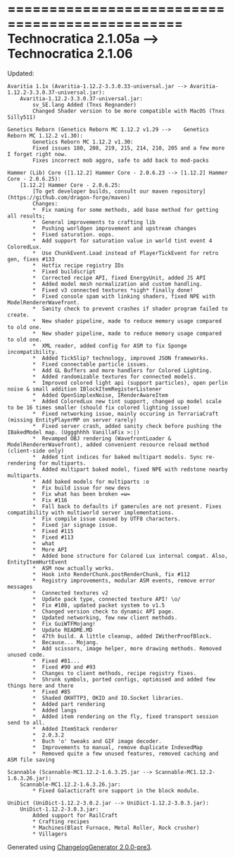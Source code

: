 ===============================================
Technocratica 2.1.05a --> Technocratica 2.1.06
===============================================

Updated:

	Avaritia 1.1x (Avaritia-1.12.2-3.3.0.33-universal.jar --> Avaritia-1.12.2-3.3.0.37-universal.jar):
		Avaritia-1.12.2-3.3.0.37-universal.jar:
			sv_SE.lang Added (Tnxs Regnander)
			Changed Shader version to be more compatible with MacOS (Tnxs Silly511)

	Genetics Reborn (Genetics Reborn MC 1.12.2 v1.29 --> 	Genetics Reborn MC 1.12.2 v1.30):
			Genetics Reborn MC 1.12.2 v1.30:
			Fixed issues 180, 208, 219, 215, 214, 210, 205 and a few more I forget right now.
			Fixes incorrect mob aggro, safe to add back to mod-packs

	Hammer (Lib) Core ([1.12.2] Hammer Core - 2.0.6.23 --> [1.12.2] Hammer Core - 2.0.6.25):
		[1.12.2] Hammer Core - 2.0.6.25:
			[To get developer builds, consult our maven repository](https://github.com/dragon-forge/maven)
			Changes:
			*  Fix naming for some methods, add base method for getting all results;
			*  General improvements to crafting lib
			*  Pushing worldgen improvement and upstream changes
			*  Fixed saturation. oops.
			*  Add support for saturation value in world tint event 4 ColoredLux.
			*  Use ChunkEvent.Load instead of PlayerTickEvent for retro gen, fixes #133
			*  Hotfix recipe registry IDs
			*  Fixed buildscript
			*  Corrected recipe API, fixed EnergyUnit, added JS API
			*  Added model mesh normalization and custom handling.
			*  Fixed v3 connected textures *sigh* finally done!
			*  Fixed console spam with linking shaders, fixed NPE with ModelRendererWavefront.
			*  Sanity check to prevent crashes if shader program failed to create.
			*  New shader pipeline, made to reduce memory usage compared to old one.
			*  New shader pipeline, made to reduce memory usage compared to old one.
			*  XML reader, added config for ASM to fix Sponge incompatibility.
			*  Added TickSlip? technology, improved JSON frameworks.
			*  Fixed connectable particle issues.
			*  Add GL Buffers and more handlers for Colored Lighting.
			*  Added randomizable textures for connected models.
			*  Improved colored light api (support particles), open perlin noise & small addition IBlockItemRegisterListener
			*  Added OpenSimplexNoise, IRenderAwareItem
			*  Added ColoredLux new tint support, changed up model scale to be 16 times smaller (should fix colored lighting issue)
			*  Fixed networking issue, mainly occuring in TerrariaCraft (missing EntityPlayerMP on server rarely)
			*  Fixed server crash, added sanity check before pushing the IBakedModel map. (Uggghhhh VanillaFix >:|)
			*  Revamped OBJ rendering (WavefrontLoader & ModelRendererWavefront), added convenient resource reload method (client-side only)
			*  Added tint indices for baked multipart models. Sync re-rendering for multiparts.
			*  Added multipart baked model, fixed NPE with redstone nearby multiparts.
			*  Add baked models for multiparts :o
			*  Fix build issue for new devs
			*  Fix what has been broken =w=
			*  Fix #116
			*  Fall back to defaults if gamerules are not present. Fixes compatibility with multiworld server implementations.
			*  Fix compile issue caused by UTF8 characters.
			*  Fixed jar signage issue.
			*  Fixed #115
			*  Fixed #113
			*  what
			*  More API
			*  Added bone structure for Colored Lux internal compat. Also, EntityItemHurtEvent
			*  ASM now actually works.
			*  Hook into RenderChunk.postRenderChunk, fix #112
			*  Registry improvements, modular ASM events, remove error messages
			*  Connected textures v2
			*  Update pack type, connected texture API! \o/
			*  Fix #108, updated packet system to v1.5
			*  Changed version check to dynamic API page.
			*  Updated networking, few new client methods.
			*  Fix GuiWTFMojang!
			*  Update README.MD
			*  47th build. A little cleanup, added IWitherProofBlock.
			*  Because... Mojang.
			*  Add scissors, image helper, more drawing methods. Removed unused code.
			*  Fixed #81...
			*  Fixed #90 and #93
			*  Changes to client methods, recipe registry fixes.
			*  Shrunk symbols, ported configs, optimised and added few things here and there
			*  Fixed #85
			*  Shaded OKHTTP3, OKIO and IO.Socket libraries.
			*  Added part rendering
			*  Added langs
			*  Added item rendering on the fly, fixed transport session send to all.
			*  Added ItemStack renderer
			*  2.0.3.2
			*  Buch 'o' tweaks and GIF image decoder.
			*  Improvements to manual, remove duplicate IndexedMap
			*  Removed quite a few unused features, removed caching and ASM file saving

	Scannable (Scannable-MC1.12.2-1.6.3.25.jar --> Scannable-MC1.12.2-1.6.3.26.jar):
		Scannable-MC1.12.2-1.6.3.26.jar:
			* Fixed Galacticraft ore support in the block module.

	UniDict (UniDict-1.12.2-3.0.2.jar --> UniDict-1.12.2-3.0.3.jar):
		UniDict-1.12.2-3.0.3.jar:
			Added support for RailCraft
			* Crafting recipes
			* Machines(Blast Furnace, Metal Roller, Rock crusher)
			* Villagers

Generated using [ChangelogGenerator 2.0.0-pre3](https://github.com/TheRandomLabs/ChangelogGenerator).
